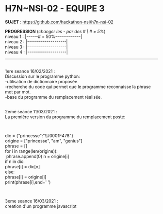 # **H7N~NSI-02 - EQUIPE 3**

**SUJET** : https://github.com/hackathon-nsi/h7n-nsi-02

**PROGRESSION** (*changer les - par des # | # = 5%*)<br />
niveau 1 : |------# = 50%-------------|<br />
niveau 2 : |--------------------|<br />
niveau 3 : |--------------------|<br />
niveau 4 : |--------------------|<br />

<hr />
<!-- ne pas effacer les lignes ci-dessus et mettre à jour la progression régulièrement -->

<br />
1ere seance 16/02/2021 : <br />
Discussion sur le programme python: <br />
-utilisation de dictionnaire proposée. <br />
-recherche du code qui permet que le programme reconnaisse la phrase mot par mot. <br />
-base du programme du remplacement réalisée. <br />

<br />

2eme seance 11/03/2021 :<br />
La première version du programme du remplacement posté: <br />

<br />

dic = {"princesse":"\U0001F478"} <br /> 
origine = ["princesse", "am", "genius"] <br /> 
phrase = [] <br />
for i in range(len(origine)): <br /> 
  &nbsp;phrase.append(0) 
  n = origine[i] <br />
  if n in dic: <br />
    phrase[i] = dic[n] <br />
  else: <br />
    phrase[i] = origine[i] <br /> 
  print(phrase[i],end=' ') <br />

<br />

3eme seance 16/03/2021 :<br />
creation d'un programme javascript<br />


